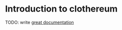 # Introduction to clothereum

TODO: write [great documentation](http://jacobian.org/writing/great-documentation/what-to-write/)
